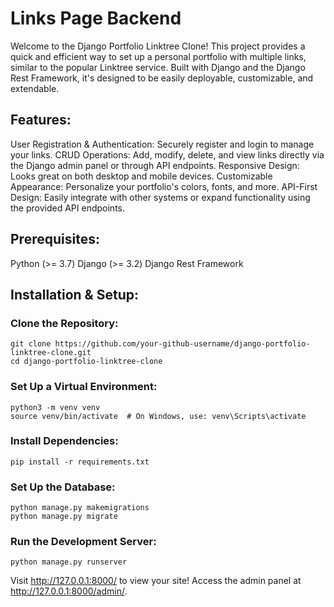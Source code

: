 # Links Page Backend
Welcome to the Django Portfolio Linktree Clone! This project provides a quick and efficient way to set up a personal portfolio with multiple links, similar to the popular Linktree service. Built with Django and the Django Rest Framework, it's designed to be easily deployable, customizable, and extendable.

## Features:
User Registration & Authentication: Securely register and login to manage your links.
CRUD Operations: Add, modify, delete, and view links directly via the Django admin panel or through API endpoints.
Responsive Design: Looks great on both desktop and mobile devices.
Customizable Appearance: Personalize your portfolio's colors, fonts, and more.
API-First Design: Easily integrate with other systems or expand functionality using the provided API endpoints.

## Prerequisites:
Python (>= 3.7)
Django (>= 3.2)
Django Rest Framework

## Installation & Setup:
### Clone the Repository:
```
git clone https://github.com/your-github-username/django-portfolio-linktree-clone.git
cd django-portfolio-linktree-clone
```

### Set Up a Virtual Environment:
```
python3 -m venv venv
source venv/bin/activate  # On Windows, use: venv\Scripts\activate
```

### Install Dependencies:
```
pip install -r requirements.txt
```

### Set Up the Database:
```
python manage.py makemigrations
python manage.py migrate
```

### Run the Development Server:
```
python manage.py runserver
```

Visit http://127.0.0.1:8000/ to view your site! Access the admin panel at http://127.0.0.1:8000/admin/.

